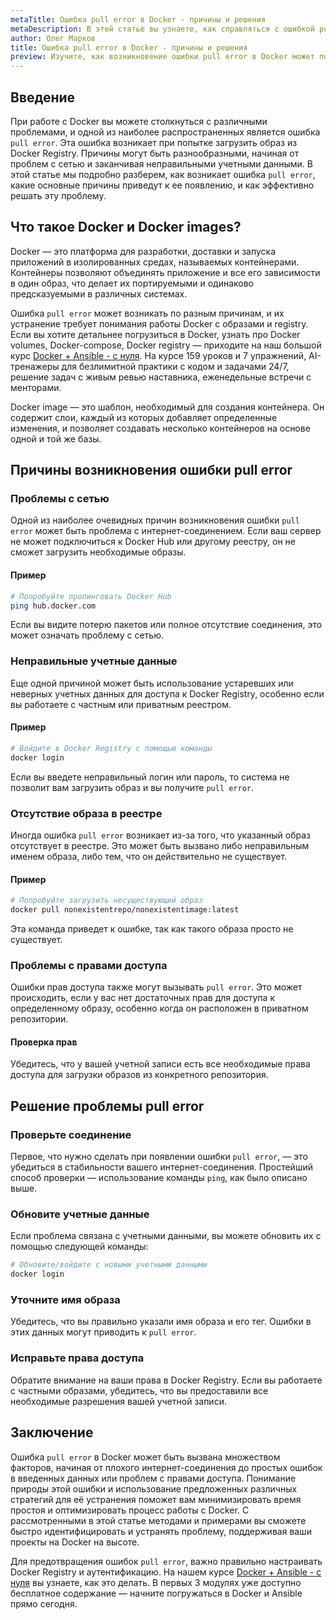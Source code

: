 ```yaml
---
metaTitle: Ошибка pull error в Docker - причины и решения
metaDescription: В этой статье вы узнаете, как справляться с ошибкой pull error в Docker, понимать основные причины и находить эффективные решения.
author: Олег Марков
title: Ошибка pull error в Docker - причины и решения
preview: Изучите, как возникновение ошибки pull error в Docker может повлиять на вашу работу, и как быстро устранять её. Примеры и советы помогут вам разобраться.
---
```


## Введение

При работе с Docker вы можете столкнуться с различными проблемами, и одной из наиболее распространенных является ошибка `pull error`. Эта ошибка возникает при попытке загрузить образ из Docker Registry. Причины могут быть разнообразными, начиная от проблем с сетью и заканчивая неправильными учетными данными. В этой статье мы подробно разберем, как возникает ошибка `pull error`, какие основные причины приведут к ее появлению, и как эффективно решать эту проблему.

## Что такое Docker и Docker images?

Docker — это платформа для разработки, доставки и запуска приложений в изолированных средах, называемых контейнерами. Контейнеры позволяют объединять приложение и все его зависимости в один образ, что делает их портируемыми и одинаково предсказуемыми в различных системах.

Ошибка `pull error` может возникать по разным причинам, и их устранение требует понимания работы Docker с образами и registry. Если вы хотите детальнее погрузиться в Docker, узнать про Docker volumes, Docker-compose, Docker registry — приходите на наш большой курс [Docker + Ansible - с нуля](https://purpleschool.ru/course/docker). На курсе 159 уроков и 7 упражнений, AI-тренажеры для безлимитной практики с кодом и задачами 24/7, решение задач с живым ревью наставника, еженедельные встречи с менторами.

Docker image — это шаблон, необходимый для создания контейнера. Он содержит слои, каждый из которых добавляет определенные изменения, и позволяет создавать несколько контейнеров на основе одной и той же базы.

## Причины возникновения ошибки pull error

### Проблемы с сетью

Одной из наиболее очевидных причин возникновения ошибки `pull error` может быть проблема с интернет-соединением. Если ваш сервер не может подключиться к Docker Hub или другому реестру, он не сможет загрузить необходимые образы.

#### Пример

```bash
# Попробуйте пропинговать Docker Hub
ping hub.docker.com
```

Если вы видите потерю пакетов или полное отсутствие соединения, это может означать проблему с сетью.

### Неправильные учетные данные

Еще одной причиной может быть использование устаревших или неверных учетных данных для доступа к Docker Registry, особенно если вы работаете с частным или приватным реестром.

#### Пример

```bash
# Войдите в Docker Registry с помощью команды
docker login
```

Если вы введете неправильный логин или пароль, то система не позволит вам загрузить образ и вы получите `pull error`.

### Отсутствие образа в реестре

Иногда ошибка `pull error` возникает из-за того, что указанный образ отсутствует в реестре. Это может быть вызвано либо неправильным именем образа, либо тем, что он действительно не существует.

#### Пример

```bash
# Попробуйте загрузить несуществующий образ
docker pull nonexistentrepo/nonexistentimage:latest
```

Эта команда приведет к ошибке, так как такого образа просто не существует.

### Проблемы с правами доступа

Ошибки прав доступа также могут вызывать `pull error`. Это может происходить, если у вас нет достаточных прав для доступа к определенному образу, особенно когда он расположен в приватном репозитории.

#### Проверка прав

Убедитесь, что у вашей учетной записи есть все необходимые права доступа для загрузки образов из конкретного репозитория.

## Решение проблемы pull error

### Проверьте соединение

Первое, что нужно сделать при появлении ошибки `pull error`, — это убедиться в стабильности вашего интернет-соединения. Простейший способ проверки — использование команды `ping`, как было описано выше.

### Обновите учетные данные

Если проблема связана с учетными данными, вы можете обновить их с помощью следующей команды:

```bash
# Обновите/войдите с новыми учетными данными
docker login
```

### Уточните имя образа

Убедитесь, что вы правильно указали имя образа и его тег. Ошибки в этих данных могут приводить к `pull error`.

### Исправьте права доступа

Обратите внимание на ваши права в Docker Registry. Если вы работаете с частными образами, убедитесь, что вы предоставили все необходимые разрешения вашей учетной записи.

## Заключение

Ошибка `pull error` в Docker может быть вызвана множеством факторов, начиная от плохого интернет-соединения до простых ошибок в введенных данных или проблем с правами доступа. Понимание природы этой ошибки и использование предложенных различных стратегий для её устранения поможет вам минимизировать время простоя и оптимизировать процесс работы с Docker. С рассмотренными в этой статье методами и примерами вы сможете быстро идентифицировать и устранять проблему, поддерживая ваши проекты на Docker на высоте.

Для предотвращения ошибок `pull error`, важно правильно настраивать Docker Registry и аутентификацию. На нашем курсе [Docker + Ansible - с нуля](https://purpleschool.ru/course/docker) вы узнаете, как это делать. В первых 3 модулях уже доступно бесплатное содержание — начните погружаться в Docker и Ansible прямо сегодня.
